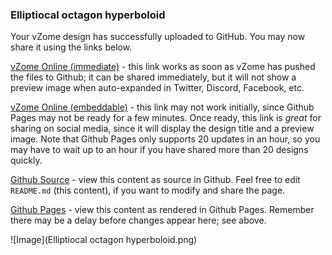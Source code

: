 ### Elliptiocal octagon hyperboloid

Your vZome design has successfully uploaded to GitHub.  You may now share it using the links below.

[vZome Online (immediate)][1] - this link works as soon as vZome has pushed the files to Github; it can be shared immediately, but it will not show a preview image when auto-expanded in Twitter, Discord, Facebook, etc.

[vZome Online (embeddable)][2] - this link may not work initially, since Github Pages may not be ready for a few minutes.  Once ready, this link is *great* for sharing on social media, since it will display the design title and a preview image.  Note that Github Pages only supports 20 updates in an hour, so you may have to wait up to an hour if you have shared more than 20 designs quickly.

[Github Source][3] - view this content as source in Github.  Feel free to edit `README.md` (this content), if you want to modify and share the page.

[Github Pages][4] - view this content as rendered in Github Pages.  Remember there may be a delay before changes appear here; see above.

![Image](Elliptiocal octagon hyperboloid.png)

[1]: https://vzome.com/app/?url=https://raw.githubusercontent.com/John-Kostick/vzome-sharing/main/2021/06/29/10-32-18/Elliptiocal+octagon+hyperboloid.vZome
[2]: https://vzome.com/app/embed.py?url=https://John-Kostick.github.io/vzome-sharing/2021/06/29/10-32-18/Elliptiocal+octagon+hyperboloid.vZome
[3]: https://github.com/John-Kostick/vzome-sharing/tree/main/2021/06/29/10-32-18/
[4]: https://John-Kostick.github.io/vzome-sharing/2021/06/29/10-32-18/

